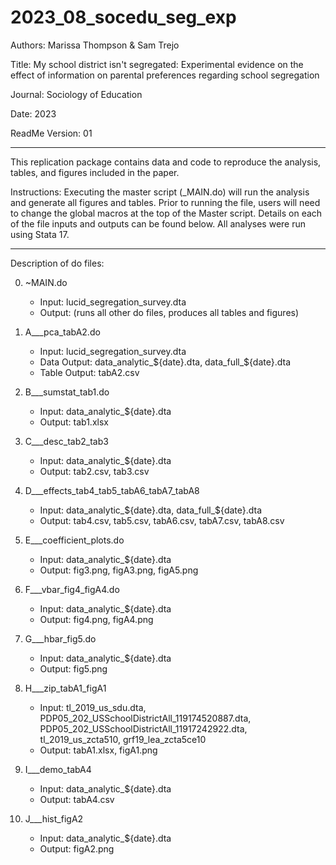 # 2023_08_socedu_seg_exp

Authors: Marissa Thompson &amp; Sam Trejo

Title: My school district isn't segregated: Experimental evidence on the effect of information on parental preferences regarding school segregation

Journal: Sociology of Education

Date: 2023

ReadMe Version: 01 

----------------------------------------------------------------------------------

This replication package contains data and code to reproduce the analysis, tables, 
and figures included in the paper. 

Instructions: Executing the master script (_MAIN.do) will run the analysis and generate all figures and tables. 
Prior to running the file, users will need to change the global macros at the top of the 
Master script. Details on each of the file inputs and outputs can be found below. All analyses were run using Stata 17. 

----------------------------------------------------------------------------------

Description of do files: 

0. ~MAIN.do
	* Input: lucid_segregation_survey.dta
	* Output: (runs all other do files, produces all tables and figures) 

1.  A___pca_tabA2.do 
	* Input: lucid_segregation_survey.dta
	* Data Output: data_analytic_${date}.dta, data_full_${date}.dta
	* Table Output:	tabA2.csv

2.  B___sumstat_tab1.do
	* Input: data_analytic_${date}.dta
	* Output: tab1.xlsx

3.  C___desc_tab2_tab3
	* Input: data_analytic_${date}.dta
	* Output: tab2.csv, tab3.csv

4.  D___effects_tab4_tab5_tabA6_tabA7_tabA8
	* Input: data_analytic_${date}.dta, data_full_${date}.dta
	* Output: tab4.csv, tab5.csv, tabA6.csv, tabA7.csv, tabA8.csv 

5.  E___coefficient_plots.do
	* Input: data_analytic_${date}.dta
	* Output: fig3.png, figA3.png, figA5.png

6.  F___vbar_fig4_figA4.do
	* Input: data_analytic_${date}.dta
	* Output: fig4.png, figA4.png

7.  G___hbar_fig5.do
	* Input: data_analytic_${date}.dta
	* Output: fig5.png

8.  H___zip_tabA1_figA1
	* Input: tl_2019_us_sdu.dta, PDP05_202_USSchoolDistrictAll_119174520887.dta, PDP05_202_USSchoolDistrictAll_11917242922.dta, tl_2019_us_zcta510, grf19_lea_zcta5ce10
	* Output: tabA1.xlsx, figA1.png

9.  I___demo_tabA4
	* Input: data_analytic_${date}.dta
	* Output: tabA4.csv

10. J___hist_figA2
	* Input: data_analytic_${date}.dta
	* Output: figA2.png

